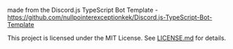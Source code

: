 made from the Discord.js TypeScript Bot Template - https://github.com/nullpointerexceptionkek/Discord.js-TypeScript-Bot-Template

This project is licensed under the MIT License. See [LICENSE.md](LICENSE.md) for details.
